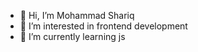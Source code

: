 - 👋 Hi, I’m Mohammad Shariq
- 👀 I’m interested in frontend development
- 🌱 I’m currently learning js


<!---
developershariq125/developershariq125 is a ✨ special ✨ repository because its `README.md` (this file) appears on your GitHub profile.
You can click the Preview link to take a look at your changes.
--->
